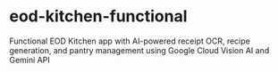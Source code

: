# eod-kitchen-functional
Functional EOD Kitchen app with AI-powered receipt OCR, recipe generation, and pantry management using Google Cloud Vision AI and Gemini API
